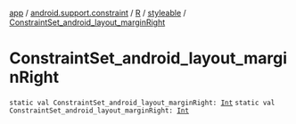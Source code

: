 [app](../../../index.md) / [android.support.constraint](../../index.md) / [R](../index.md) / [styleable](index.md) / [ConstraintSet_android_layout_marginRight](./-constraint-set_android_layout_margin-right.md)

# ConstraintSet_android_layout_marginRight

`static val ConstraintSet_android_layout_marginRight: `[`Int`](https://kotlinlang.org/api/latest/jvm/stdlib/kotlin/-int/index.html)
`static val ConstraintSet_android_layout_marginRight: `[`Int`](https://kotlinlang.org/api/latest/jvm/stdlib/kotlin/-int/index.html)